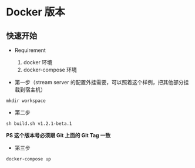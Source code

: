 # Docker 版本

## 快速开始

- Requirement
    1. docker 环境
    2. docker-compose 环境

- 第一步（stream server 的配置外挂需要，可以照着这个样例，把其他部分挂载到宿主机）

```
mkdir workspace
```

- 第二步

```
sh build.sh v1.2.1-beta.1
```

**PS 这个版本号必须跟 Git 上面的 Git Tag 一致**

- 第三步

```
docker-compose up
```



